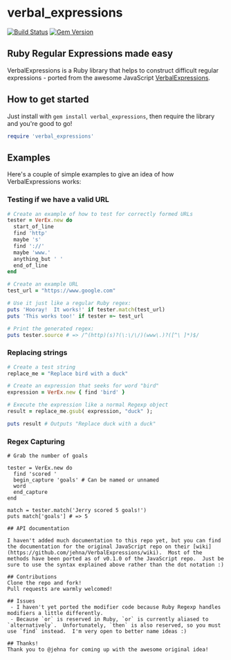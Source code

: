 verbal_expressions
=====================
[![Build Status](https://travis-ci.org/ryan-endacott/verbal_expressions.png)](https://travis-ci.org/ryan-endacott/verbal_expressions)
[![Gem Version](https://badge.fury.io/rb/verbal_expressions.png)](http://badge.fury.io/rb/verbal_expressions)
## Ruby Regular Expressions made easy
VerbalExpressions is a Ruby library that helps to construct difficult regular expressions - ported from the awesome JavaScript [VerbalExpressions](https://github.com/jehna/VerbalExpressions).

## How to get started

Just install with `gem install verbal_expressions`, then require the library and you're good to go!
```ruby
require 'verbal_expressions'
```

## Examples

Here's a couple of simple examples to give an idea of how VerbalExpressions works:

### Testing if we have a valid URL

```ruby
# Create an example of how to test for correctly formed URLs
tester = VerEx.new do
  start_of_line
  find 'http'
  maybe 's'
  find '://'
  maybe 'www.'
  anything_but ' '
  end_of_line
end

# Create an example URL
test_url = "https://www.google.com"

# Use it just like a regular Ruby regex:
puts 'Hooray!  It works!' if tester.match(test_url)
puts 'This works too!' if tester =~ test_url

# Print the generated regex:
puts tester.source # => /^(http)(s)?(\:\/\/)(www\.)?([^\ ]*)$/ 
```

### Replacing strings

```ruby
# Create a test string
replace_me = "Replace bird with a duck"

# Create an expression that seeks for word "bird"
expression = VerEx.new { find 'bird' }

# Execute the expression like a normal Regexp object
result = replace_me.gsub( expression, "duck" );

puts result # Outputs "Replace duck with a duck"
```

### Regex Capturing

```
# Grab the number of goals

tester = VerEx.new do
  find 'scored '
  begin_capture 'goals' # Can be named or unnamed
  word
  end_capture
end

match = tester.match('Jerry scored 5 goals!')
puts match['goals'] # => 5

## API documentation

I haven't added much documentation to this repo yet, but you can find the documentation for the original JavaScript repo on their [wiki](https://github.com/jehna/VerbalExpressions/wiki).  Most of the methods have been ported as of v0.1.0 of the JavaScript repo.  Just be sure to use the syntax explained above rather than the dot notation :)

## Contributions
Clone the repo and fork!  
Pull requests are warmly welcomed!

## Issues
 - I haven't yet ported the modifier code because Ruby Regexp handles modifiers a little differently.
 - Because `or` is reserved in Ruby, `or` is currently aliased to `alternatively`.  Unfortunately, `then` is also reserved, so you must use `find` instead.  I'm very open to better name ideas :)

## Thanks!
Thank you to @jehna for coming up with the awesome original idea!

